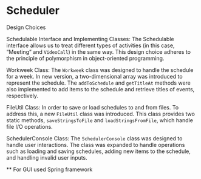 # Scheduler

Design Choices 

Schedulable Interface and Implementing Classes: 
The Schedulable interface allows us to treat different types of activities (in this case,
“Meeting” and `VideoCall`) in the same way. This design choice adheres to the principle
of polymorphism in object-oriented programming.

Workweek Class: 
The `Workweek` class was designed to handle the schedule for a week. In new version, a two-dimensional array was introduced to represent the schedule. The `addToSchedule` and `getTitleAt` methods were also implemented to add items to the schedule and retrieve titles of events, respectively.

FileUtil Class: 
In order to save or load schedules to and from files. To
address this, a new `FileUtil` class was introduced. This class provides two static
methods, `saveStringsToFile` and `loadStringsFromFile`, which handle file I/O
operations.


SchedulerConsole Class: 
The `SchedulerConsole` class was designed to handle user interactions. 
The class was expanded to handle  operations such as loading and saving schedules, adding
new items to the schedule, and handling invalid user inputs.


** For GUI used Spring framework
